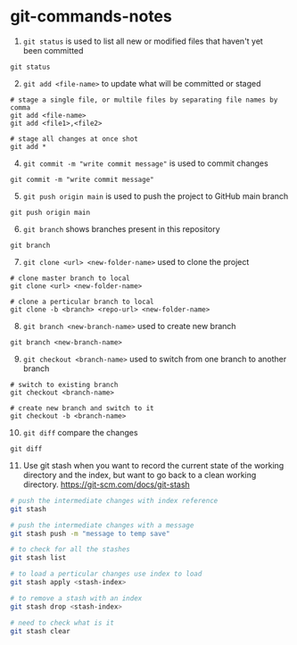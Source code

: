 # git-commands-notes

 1. `git status` is used to list all new or modified files that haven't yet been committed
```shell
git status
```
 2. `git add <file-name>` to update what will be committed or staged
```shell
# stage a single file, or multile files by separating file names by comma
git add <file-name>
git add <file1>,<file2>

# stage all changes at once shot
git add *
```
4. `git commit -m "write commit message"` is used to commit changes
```shell
git commit -m "write commit message"
```
5. `git push origin main` is used to push the project to GitHub main branch
```shell
git push origin main
```
6. `git branch` shows branches present in this repository
```shell
git branch
```
7. `git clone <url> <new-folder-name>` used to clone the project
```shell
# clone master branch to local
git clone <url> <new-folder-name>

# clone a perticular branch to local
git clone -b <branch> <repo-url> <new-folder-name>
```
8. `git branch <new-branch-name>` used to create new branch
```shell
git branch <new-branch-name>
```
9. `git checkout <branch-name>` used to switch from one branch to another branch
```shell
# switch to existing branch
git checkout <branch-name>

# create new branch and switch to it
git checkout -b <branch-name>
```
10. `git diff` compare the changes
```shell
git diff
```
11. Use git stash when you want to record the current state of the working directory and the index, but want to go back to a clean working directory.
    https://git-scm.com/docs/git-stash
```bash
# push the intermediate changes with index reference
git stash

# push the intermediate changes with a message
git stash push -m "message to temp save"

# to check for all the stashes
git stash list

# to load a perticular changes use index to load
git stash apply <stash-index>

# to remove a stash with an index
git stash drop <stash-index>

# need to check what is it
git stash clear
```
